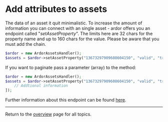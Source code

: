 # Add attributes to assets

The data of an asset it quit minimalistic. To increase the amount of information you can connect with an single asset - ardor offers you an endpoint called "*setAssetProperty*". The limits here are 32 chars for the property name and up to 160 chars for the value. Please be aware that you must add the chain.

```php
$ardor = new ArdorAssetsHandler();
$assets = $ardor->setAssetProperty("13673297909608604150", "valid", "true", 2);
```


If you want to paginate pass a parameter (array) to the method:

```php
$ardor = new ArdorAssetsHandler();
$assets = $ardor->setAssetProperty("13673297909608604150", "valid", "true", 2, [
    // Addtional information
]);
```

Further information about this endpoint can be found [here](https://ardordocs.jelurida.com/Asset_Exchange#Set_Asset_Property).

---
Return to the [overview](../overview.md) page for all topics.